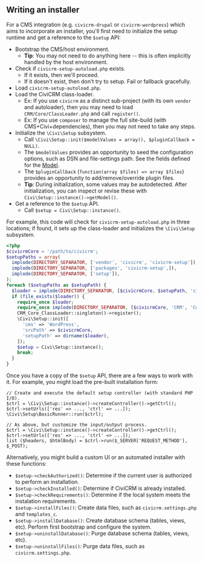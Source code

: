 ## Writing an installer

For a CMS integration (e.g. `civicrm-drupal` or `civicrm-wordpress`) which aims to incorporate an installer, you'll
first need to initialize the setup runtime and get a reference to the `$setup` API:

* Bootstrap the CMS/host environment.
    * __Tip__: You may not need to do anything here -- this is often implicitly handled by the host environment.
* Check if `civicrm-setup-autoload.php` exists.
    * If it exists, then we'll proceed.
    * If it doesn't exist, then don't try to setup. Fail or fallback gracefully.
* Load `civicrm-setup-autoload.php`.
* Load the CiviCRM class-loader.
    * Ex: If you use `civicrm` as a distinct sub-project (with its own `vendor` and autoloader), then you may need to load `CRM/Core/ClassLoader.php` and call `register()`.
    * Ex: If you use `composer` to manage the full site-build (with CMS+Civi+dependencies), then you may not need to take any steps.
* Initialize the `\Civi\Setup` subsystem.
    * Call `\Civi\Setup::init($modelValues = array(), $pluginCallback = NULL)`.
    * The `$modelValues` provides an opportunity to seed the configuration options, such as DSN and file-settings path. See the fields defined for the [Model](src/Setup/Model.php).
    * The `$pluginCallback` (`function(array $files) => array $files`) provides an opportunity to add/remove/override plugin files.
    * __Tip__: During initialization, some values may be autodetected. After initialization, you can inspect or revise these with `Civi\Setup::instance()->getModel()`.
* Get a reference to the `$setup` API.
    * Call `$setup = Civi\Setup::instance()`.

For example, this code will check for `civicrm-setup-autoload.php` in three
locations; if found, it sets up the class-loader and initializes the `\Civi\Setup` subsystem.

```php
<?php
$civicrmCore = '/path/to/civicrm';
$setupPaths = array(
  implode(DIRECTORY_SEPARATOR, ['vendor', 'civicrm', 'civicrm-setup']),
  implode(DIRECTORY_SEPARATOR, ['packages', 'civicrm-setup',]),
  implode(DIRECTORY_SEPARATOR, ['setup']),
);
foreach ($setupPaths as $setupPath) {
  $loader = implode(DIRECTORY_SEPARATOR, [$civicrmCore, $setupPath, 'civicrm-setup-autoload.php']);
  if (file_exists($loader)) {
    require_once $loader;
    require_once implode(DIRECTORY_SEPARATOR, [$civicrmCore, 'CRM', 'Core', 'ClassLoader.php']);
    CRM_Core_ClassLoader::singleton()->register();
    \Civi\Setup::init([
      'cms' => 'WordPress',
      'srcPath' => $civicrmCore,
      'setupPath' => dirname($loader),
    ]);
    $setup = Civi\Setup::instance();
    break;
  }
}
```

Once you have a copy of the `$setup` API, there are a few ways to work with it. For example, you might load
the pre-built installation form:

```
// Create and execute the default setup controller (with standard PHP I/O).
$ctrl = \Civi\Setup::instance()->createController()->getCtrl();
$ctrl->setUrls(['res' => ..., 'ctrl' => ...]);
\Civi\Setup\BasicRunner::run($ctrl);

// As above, but customize the input/output process.
$ctrl = \Civi\Setup::instance()->createController()->getCtrl();
$ctrl->setUrls(['res' => ..., 'ctrl' => ...]);
list ($headers, $htmlBody) = $ctrl->run($_SERVER['REQUEST_METHOD'], $_POST);
```

Alternatively, you might build a custom UI or an automated installer with these functions:

* `$setup->checkAuthorized()`: Determine if the current user is authorized to perform an installation.
* `$setup->checkInstalled()`: Determine if CiviCRM is already installed.
* `$setup->checkRequirements()`: Determine if the local system meets the instalation requirements.
* `$setup->installFiles()`: Create data files, such as `civicrm.settings.php` and `templates_c`.
* `$setup->installDatabase()`: Create database schema (tables, views, etc). Perform first bootstrap and configure the system.
* `$setup->uninstallDatabase()`: Purge database schema (tables, views, etc).
* `$setup->uninstallFiles()`: Purge data files, such as `civicrm.settings.php`.
